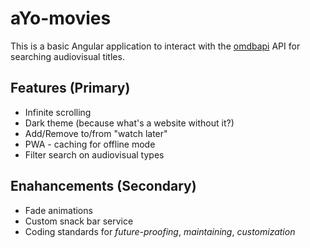 # aYo-movies
This is a basic Angular application to interact with the [omdbapi](https://omdbapi.com/) API for searching audiovisual titles.

## Features (Primary)
- Infinite scrolling
- Dark theme (because what's a website without it?)
- Add/Remove to/from "watch later"
- PWA - caching for offline mode
- Filter search on audiovisual types

## Enahancements (Secondary)
- Fade animations
- Custom snack bar service
- Coding standards for *future-proofing*, *maintaining*, *customization*